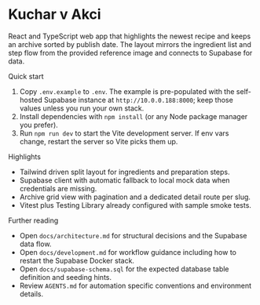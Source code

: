 Kuchar v Akci
============

React and TypeScript web app that highlights the newest recipe and keeps an archive sorted by publish date. The layout mirrors the ingredient list and step flow from the provided reference image and connects to Supabase for data.

Quick start
1. Copy `.env.example` to `.env`. The example is pre-populated with the self-hosted Supabase instance at `http://10.0.0.188:8000`; keep those values unless you run your own stack.
2. Install dependencies with `npm install` (or any Node package manager you prefer).
3. Run `npm run dev` to start the Vite development server. If env vars change, restart the server so Vite picks them up.

Highlights
- Tailwind driven split layout for ingredients and preparation steps.
- Supabase client with automatic fallback to local mock data when credentials are missing.
- Archive grid view with pagination and a dedicated detail route per slug.
- Vitest plus Testing Library already configured with sample smoke tests.

Further reading
- Open `docs/architecture.md` for structural decisions and the Supabase data flow.
- Open `docs/development.md` for workflow guidance including how to restart the Supabase Docker stack.
- Open `docs/supabase-schema.sql` for the expected database table definition and seeding hints.
- Review `AGENTS.md` for automation specific conventions and environment details.
